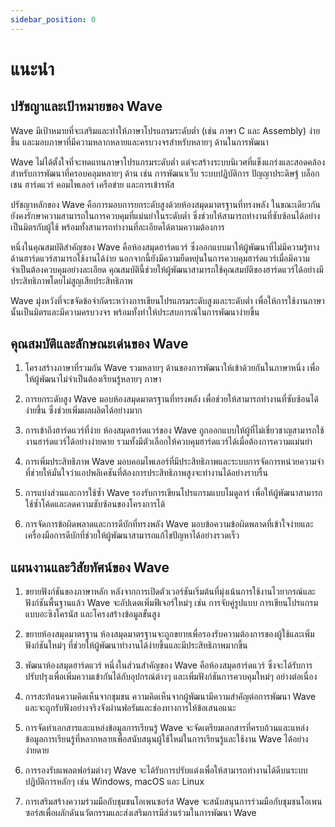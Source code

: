 ```yaml
---
sidebar_position: 0
---
```


# แนะนำ
## ปรัชญาและเป้าหมายของ Wave
Wave มีเป้าหมายที่จะเสริมและทำให้ภาษาโปรแกรมระดับต่ำ (เช่น ภาษา C และ Assembly) ง่ายขึ้น และมอบภาษาที่มีความหลากหลายและครบวงจรสำหรับหลายๆ ด้านในการพัฒนา

Wave ไม่ได้ตั้งใจที่จะทดแทนภาษาโปรแกรมระดับต่ำ แต่จะสร้างระบบนิเวศที่แข็งแกร่งและสอดคล้องสำหรับการพัฒนาที่ครอบคลุมหลายๆ ด้าน เช่น การพัฒนาเว็บ ระบบปฏิบัติการ ปัญญาประดิษฐ์ บล็อกเชน ฮาร์ดแวร์ คอมไพเลอร์ เครือข่าย และการเข้ารหัส

ปรัชญาหลักของ Wave คือการมอบการยกระดับสูงด้วยห้องสมุดมาตรฐานที่ทรงพลัง ในขณะเดียวกันยังคงรักษาความสามารถในการควบคุมที่แม่นยำในระดับต่ำ ซึ่งช่วยให้สามารถทำงานที่ซับซ้อนได้อย่างเป็นมิตรกับผู้ใช้ พร้อมทั้งสามารถทำงานที่ละเอียดได้ตามความต้องการ

หนึ่งในคุณสมบัติสำคัญของ Wave คือห้องสมุดฮาร์ดแวร์ ซึ่งออกแบบมาให้ผู้พัฒนาที่ไม่มีความรู้ทางด้านฮาร์ดแวร์สามารถใช้งานได้ง่าย นอกจากนี้ยังมีความยืดหยุ่นในการควบคุมฮาร์ดแวร์เมื่อมีความจำเป็นต้องควบคุมอย่างละเอียด คุณสมบัตินี้ช่วยให้ผู้พัฒนาสามารถใช้คุณสมบัติของฮาร์ดแวร์ได้อย่างมีประสิทธิภาพโดยไม่สูญเสียประสิทธิภาพ

Wave มุ่งหวังที่จะขจัดข้อจำกัดระหว่างการเขียนโปรแกรมระดับสูงและระดับต่ำ เพื่อให้การใช้งานภาษานั้นเป็นมิตรและมีความครบวงจร พร้อมทั้งทำให้ประสบการณ์ในการพัฒนาง่ายขึ้น

## คุณสมบัติและลักษณะเด่นของ Wave
1. โครงสร้างภาษาที่รวมกัน
Wave รวมหลายๆ ด้านของการพัฒนาให้เข้าด้วยกันในภาษาหนึ่ง เพื่อให้ผู้พัฒนาไม่จำเป็นต้องเรียนรู้หลายๆ ภาษา

2. การยกระดับสูง
Wave มอบห้องสมุดมาตรฐานที่ทรงพลัง เพื่อช่วยให้สามารถทำงานที่ซับซ้อนได้ง่ายขึ้น ซึ่งช่วยเพิ่มผลผลิตได้อย่างมาก

3. การเข้าถึงฮาร์ดแวร์ที่ง่าย
ห้องสมุดฮาร์ดแวร์ของ Wave ถูกออกแบบให้ผู้ที่ไม่เชี่ยวชาญสามารถใช้งานฮาร์ดแวร์ได้อย่างง่ายดาย รวมทั้งมีตัวเลือกให้ควบคุมฮาร์ดแวร์ได้เมื่อต้องการความแม่นยำ

4. การเพิ่มประสิทธิภาพ
Wave มอบคอมไพเลอร์ที่มีประสิทธิภาพและระบบการจัดการหน่วยความจำที่ช่วยให้มั่นใจว่าแอปพลิเคชันที่ต้องการประสิทธิภาพสูงจะทำงานได้อย่างราบรื่น

5. การแบ่งส่วนและการใช้ซ้ำ
Wave รองรับการเขียนโปรแกรมแบบโมดูลาร์ เพื่อให้ผู้พัฒนาสามารถใช้ซ้ำโค้ดและลดความซับซ้อนของโครงการได้

6. การจัดการข้อผิดพลาดและการดีบักที่ทรงพลัง
Wave มอบข้อความข้อผิดพลาดที่เข้าใจง่ายและเครื่องมือการดีบักที่ช่วยให้ผู้พัฒนาสามารถแก้ไขปัญหาได้อย่างรวดเร็ว

## แผนงานและวิสัยทัศน์ของ Wave
1. ขยายฟังก์ชันของภาษาหลัก
หลังจากการเปิดตัวเวอร์ชันเริ่มต้นที่มุ่งเน้นการใช้งานไวยากรณ์และฟังก์ชันพื้นฐานแล้ว Wave จะอัปเดตเพิ่มฟีเจอร์ใหม่ๆ เช่น การจับคู่รูปแบบ การเขียนโปรแกรมแบบอะซิงโครนัส และโครงสร้างข้อมูลขั้นสูง

2. ขยายห้องสมุดมาตรฐาน
ห้องสมุดมาตรฐานจะถูกขยายเพื่อรองรับความต้องการของผู้ใช้และเพิ่มฟังก์ชันใหม่ๆ ที่ช่วยให้ผู้พัฒนาทำงานได้ง่ายขึ้นและมีประสิทธิภาพมากขึ้น

3. พัฒนาห้องสมุดฮาร์ดแวร์
หนึ่งในส่วนสำคัญของ Wave คือห้องสมุดฮาร์ดแวร์ ซึ่งจะได้รับการปรับปรุงเพื่อเพิ่มความเข้ากันได้กับอุปกรณ์ต่างๆ และเพิ่มฟังก์ชันการควบคุมใหม่ๆ อย่างต่อเนื่อง

4. การสะท้อนความคิดเห็นจากชุมชน
ความคิดเห็นจากผู้พัฒนามีความสำคัญต่อการพัฒนา Wave และจะถูกรับฟังอย่างจริงจังผ่านฟอรัมและช่องทางการให้ข้อเสนอแนะ

5. การจัดทำเอกสารและแหล่งข้อมูลการเรียนรู้
Wave จะจัดเตรียมเอกสารที่ครบถ้วนและแหล่งข้อมูลการเรียนรู้ที่หลากหลายเพื่อสนับสนุนผู้ใช้ใหม่ในการเรียนรู้และใช้งาน Wave ได้อย่างง่ายดาย

6. การรองรับแพลตฟอร์มต่างๆ
Wave จะได้รับการปรับแต่งเพื่อให้สามารถทำงานได้ดีบนระบบปฏิบัติการหลักๆ เช่น Windows, macOS และ Linux

7. การเสริมสร้างความร่วมมือกับชุมชนโอเพนซอร์ส
Wave จะสนับสนุนการร่วมมือกับชุมชนโอเพนซอร์สเพื่อผลักดันนวัตกรรมและส่งเสริมการมีส่วนร่วมในการพัฒนา Wave
